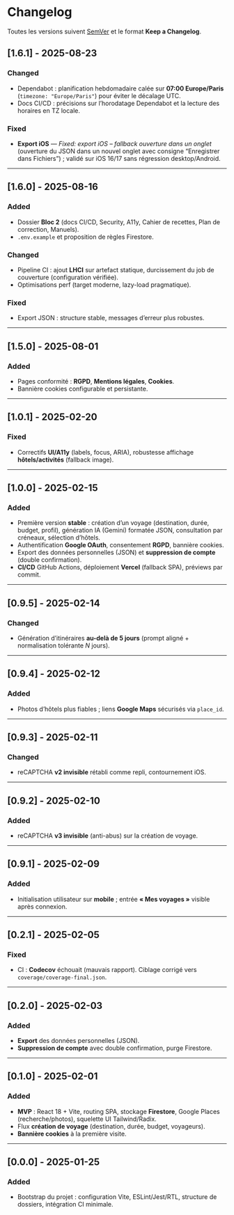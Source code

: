 # Changelog
Toutes les versions suivent [SemVer](https://semver.org/) et le format **Keep a Changelog**.

## [1.6.1] - 2025-08-23
### Changed
- Dependabot : planification hebdomadaire calée sur **07:00 Europe/Paris** (`timezone: "Europe/Paris"`) pour éviter le décalage UTC.
- Docs CI/CD : précisions sur l’horodatage Dependabot et la lecture des horaires en TZ locale.

### Fixed
- **Export iOS** — *Fixed: export iOS – fallback ouverture dans un onglet* (ouverture du JSON dans un nouvel onglet avec consigne “Enregistrer dans Fichiers”) ; validé sur iOS 16/17 sans régression desktop/Android.

---

## [1.6.0] - 2025-08-16
### Added
- Dossier **Bloc 2** (docs CI/CD, Security, A11y, Cahier de recettes, Plan de correction, Manuels).
- `.env.example` et proposition de règles Firestore.

### Changed
- Pipeline CI : ajout **LHCI** sur artefact statique, durcissement du job de couverture (configuration vérifiée).
- Optimisations perf (target moderne, lazy-load pragmatique).

### Fixed
- Export JSON : structure stable, messages d’erreur plus robustes.

---

## [1.5.0] - 2025-08-01
### Added
- Pages conformité : **RGPD**, **Mentions légales**, **Cookies**.
- Bannière cookies configurable et persistante.

---

## [1.0.1] - 2025-02-20
### Fixed
- Correctifs **UI/A11y** (labels, focus, ARIA), robustesse affichage **hôtels/activités** (fallback image).

---

## [1.0.0] - 2025-02-15
### Added
- Première version **stable** : création d’un voyage (destination, durée, budget, profil), génération IA (Gemini) formatée JSON, consultation par créneaux, sélection d’hôtels.
- Authentification **Google OAuth**, consentement **RGPD**, bannière cookies.
- Export des données personnelles (JSON) et **suppression de compte** (double confirmation).
- **CI/CD** GitHub Actions, déploiement **Vercel** (fallback SPA), préviews par commit.

---

## [0.9.5] - 2025-02-14
### Changed
- Génération d’itinéraires **au-delà de 5 jours** (prompt aligné + normalisation tolérante *N* jours).

---

## [0.9.4] - 2025-02-12
### Added
- Photos d’hôtels plus fiables ; liens **Google Maps** sécurisés via `place_id`.

---

## [0.9.3] - 2025-02-11
### Changed
- reCAPTCHA **v2 invisible** rétabli comme repli, contournement iOS.

---

## [0.9.2] - 2025-02-10
### Added
- reCAPTCHA **v3 invisible** (anti-abus) sur la création de voyage.

---

## [0.9.1] - 2025-02-09
### Added
- Initialisation utilisateur sur **mobile** ; entrée **« Mes voyages »** visible après connexion.

---

## [0.2.1] - 2025-02-05
### Fixed
- CI : **Codecov** échouait (mauvais rapport). Ciblage corrigé vers `coverage/coverage-final.json`.

---

## [0.2.0] - 2025-02-03
### Added
- **Export** des données personnelles (JSON).
- **Suppression de compte** avec double confirmation, purge Firestore.

---

## [0.1.0] - 2025-02-01
### Added
- **MVP** : React 18 + Vite, routing SPA, stockage **Firestore**, Google Places (recherche/photos), squelette UI Tailwind/Radix.
- Flux **création de voyage** (destination, durée, budget, voyageurs).
- **Bannière cookies** à la première visite.

---

## [0.0.0] - 2025-01-25
### Added
- Bootstrap du projet : configuration Vite, ESLint/Jest/RTL, structure de dossiers, intégration CI minimale.
